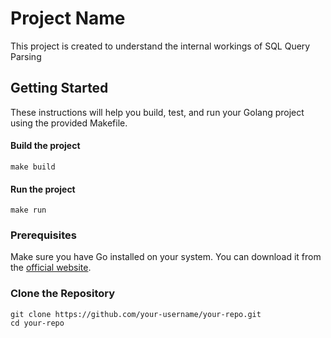# Project Name

This project is created to understand the internal workings of SQL Query Parsing 

## Getting Started

These instructions will help you build, test, and run your Golang project using the provided Makefile. 

#### Build the project 
```make build```

#### Run the project
```make run```

### Prerequisites

Make sure you have Go installed on your system. You can download it from the [official website](https://golang.org/dl/).

### Clone the Repository

```shell
git clone https://github.com/your-username/your-repo.git
cd your-repo
